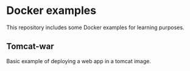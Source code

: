 # Docker examples

This repository includes some Docker examples for learning purposes.

## Tomcat-war

Basic example of deploying a web app in a tomcat image.
